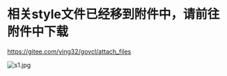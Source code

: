 # 相关style文件已经移到附件中，请前往附件中下载  

https://gitee.com/ying32/govcl/attach_files  

![s1.jpg](https://raw.githubusercontent.com/ying32/govcl/dev/samples/style/s1.jpg)  